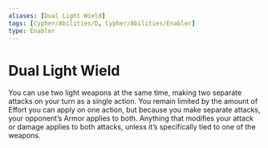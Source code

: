 ```yaml
---
aliases: [Dual Light Wield]
tags: [Cypher/Abilities/D, Cypher/Abilities/Enabler]
type: Enabler
---
```


# Dual Light Wield

You can use two light weapons at the same time, making two separate attacks on your turn as a single action. You remain limited by the amount of Effort you can apply on one action, but because you make separate attacks, your opponent’s Armor applies to both. Anything that modifies your attack or damage applies to both attacks, unless it’s specifically tied to one of the weapons.
